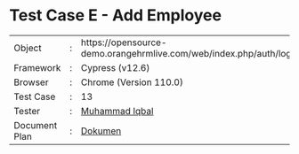 # Test Case E - Add Employee
<table>
<tr>
<td>Object</td>
<td>:</td>
<td>https://opensource-demo.orangehrmlive.com/web/index.php/auth/login</td>
</tr>
<tr>
<td>Framework</td>
<td>:</td>
<td>Cypress (v12.6)</td>
</tr>
<tr>
<td>Browser</td>
<td>:</td>
<td>Chrome (Version 110.0)</td>
</tr>
<tr>
<td>Test Case</td>
<td>:</td>
<td>13</td>
</tr>
<tr>
<td>Tester</td>
<td>:</td>
<td><a href="https://github.com/Miqbal20">Muhammad Iqbal</a></td>
</tr>
<tr>
<td>Document Plan</td>
<td>:</td>
<td><a href="https://s.id/TestCaseKelompok6">Dokumen</a></td>
</tr>
</table>
